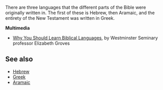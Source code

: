 There are three languages that the different parts of the Bible
were originally written in. The first of these is Hebrew, then
Aramaic, and the entirety of the New Testament was written in
Greek.

**Multimedia**

-   [Why You Should Learn Biblical Languages](http://ianhughclary.com/2009/09/24/why-you-should-learn-biblical-languages/),
    by Westminster Seminary professor Elizabeth Groves


## See also

-   [Hebrew](Hebrew "Hebrew")
-   [Greek](Greek "Greek")
-   [Aramaic](Aramaic "Aramaic")



